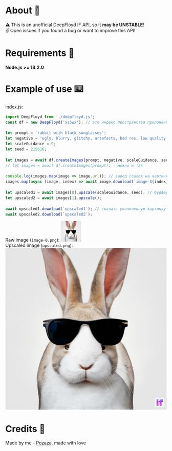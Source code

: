 # About 📝
⚠️ This is an unofficial DeepFloyd IF API, so it **may be UNSTABLE**!
<br />
✌️ Open issues if you found a bug or want to improve this API!

# Requirements 📎
**Node.js >= 18.2.0**

# Example of use ⌨️
index.js:
```js
import DeepFloyd from './deepfloyd.js';
const df = new DeepFloyd('xs5wx'); // это индекс пространства приложения в hugging face, его можно найти в ссылке пространства (например: https://deepfloyd-if--sst5l.hf.space/)

let prompt = 'rabbit with black sunglasses';
let negative = 'ugly, blurry, glitchy, artefacts, bad res, low quality, poor quality, jpeg compression, cropped, out of borders, cutted';
let scaleGuidance = 9;
let seed = 215616;

let images = await df.createImages(prompt, negative, scaleGuidance, seed); // массив из картинок с их функциями и параметрами
// let images = await df.createImages(prompt); - можно и так

console.log(images.map(image => image.url)); // вывод ссылок на картинки
images.map(async (image, index) => await image.download(`image-${index}`)); // скачать все картинки

let upscaled1 = await images[0].upscale(scaleGuidance, seed); // буффер увеличенной картинки
let upscaled2 = await images[1].upscale();

await upscaled1.download(`upscaled1`); // скачать увеличенную картинку
await upscaled2.download(`upscaled2`);
```
Raw image (`image-0.png`): ![image](https://github.com/Pozaza/DeepFloyd-Unofficial-API/blob/main/image-0.png)
<br />
Upscaled image (`upscaled.png`): ![image](https://github.com/Pozaza/DeepFloyd-Unofficial-API/blob/main/upscaled.png?raw=true)

# Credits 🤗
Made by me - [Pozaza](https://github.com/Pozaza), made with love
